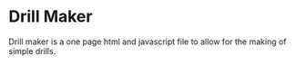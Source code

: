 # Drill Maker
Drill maker is a one page html and javascript file to allow for the making of simple drills.
